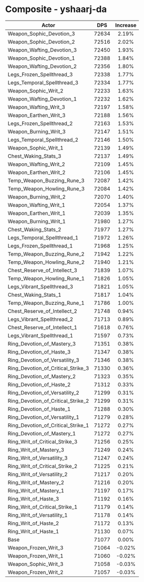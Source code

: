 # Composite - yshaarj-da
| Actor | DPS | Increase |
|---|:---:|:---:|
|Weapon_Sophic_Devotion_3|72634|2.19%|
|Weapon_Sophic_Devotion_2|72516|2.02%|
|Weapon_Wafting_Devotion_3|72450|1.93%|
|Weapon_Sophic_Devotion_1|72388|1.84%|
|Weapon_Wafting_Devotion_2|72356|1.80%|
|Legs_Frozen_Spellthread_3|72338|1.77%|
|Legs_Temporal_Spellthread_3|72334|1.77%|
|Weapon_Sophic_Writ_2|72233|1.63%|
|Weapon_Wafting_Devotion_1|72232|1.62%|
|Weapon_Wafting_Writ_3|72197|1.58%|
|Weapon_Earthen_Writ_3|72188|1.56%|
|Legs_Frozen_Spellthread_2|72163|1.53%|
|Weapon_Burning_Writ_3|72147|1.51%|
|Legs_Temporal_Spellthread_2|72146|1.50%|
|Weapon_Sophic_Writ_1|72139|1.49%|
|Chest_Waking_Stats_3|72137|1.49%|
|Weapon_Wafting_Writ_2|72109|1.45%|
|Weapon_Earthen_Writ_2|72106|1.45%|
|Temp_Weapon_Buzzing_Rune_3|72087|1.42%|
|Temp_Weapon_Howling_Rune_3|72084|1.42%|
|Weapon_Burning_Writ_2|72070|1.40%|
|Weapon_Wafting_Writ_1|72054|1.37%|
|Weapon_Earthen_Writ_1|72039|1.35%|
|Weapon_Burning_Writ_1|71980|1.27%|
|Chest_Waking_Stats_2|71977|1.27%|
|Legs_Temporal_Spellthread_1|71972|1.26%|
|Legs_Frozen_Spellthread_1|71968|1.25%|
|Temp_Weapon_Buzzing_Rune_2|71942|1.22%|
|Temp_Weapon_Howling_Rune_2|71940|1.21%|
|Chest_Reserve_of_Intellect_3|71839|1.07%|
|Temp_Weapon_Howling_Rune_1|71826|1.05%|
|Legs_Vibrant_Spellthread_3|71821|1.05%|
|Chest_Waking_Stats_1|71817|1.04%|
|Temp_Weapon_Buzzing_Rune_1|71786|1.00%|
|Chest_Reserve_of_Intellect_2|71748|0.94%|
|Legs_Vibrant_Spellthread_2|71713|0.89%|
|Chest_Reserve_of_Intellect_1|71618|0.76%|
|Legs_Vibrant_Spellthread_1|71597|0.73%|
|Ring_Devotion_of_Mastery_3|71351|0.38%|
|Ring_Devotion_of_Haste_3|71347|0.38%|
|Ring_Devotion_of_Versatility_3|71346|0.38%|
|Ring_Devotion_of_Critical_Strike_3|71330|0.36%|
|Ring_Devotion_of_Mastery_2|71323|0.35%|
|Ring_Devotion_of_Haste_2|71312|0.33%|
|Ring_Devotion_of_Versatility_2|71299|0.31%|
|Ring_Devotion_of_Critical_Strike_2|71299|0.31%|
|Ring_Devotion_of_Haste_1|71288|0.30%|
|Ring_Devotion_of_Versatility_1|71279|0.28%|
|Ring_Devotion_of_Critical_Strike_1|71272|0.27%|
|Ring_Devotion_of_Mastery_1|71272|0.27%|
|Ring_Writ_of_Critical_Strike_3|71256|0.25%|
|Ring_Writ_of_Mastery_3|71249|0.24%|
|Ring_Writ_of_Versatility_3|71247|0.24%|
|Ring_Writ_of_Critical_Strike_2|71225|0.21%|
|Ring_Writ_of_Versatility_2|71217|0.20%|
|Ring_Writ_of_Mastery_2|71216|0.20%|
|Ring_Writ_of_Mastery_1|71197|0.17%|
|Ring_Writ_of_Haste_3|71192|0.16%|
|Ring_Writ_of_Critical_Strike_1|71179|0.14%|
|Ring_Writ_of_Versatility_1|71178|0.14%|
|Ring_Writ_of_Haste_2|71172|0.13%|
|Ring_Writ_of_Haste_1|71130|0.07%|
|Base|71077|0.00%|
|Weapon_Frozen_Writ_3|71064|-0.02%|
|Weapon_Frozen_Writ_1|71060|-0.02%|
|Weapon_Sophic_Writ_3|71058|-0.03%|
|Weapon_Frozen_Writ_2|71057|-0.03%|
